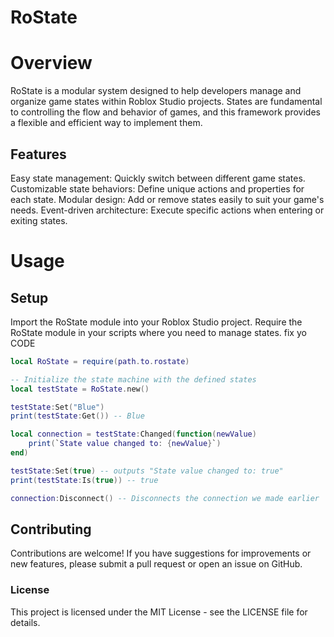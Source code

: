 # RoState

# Overview

RoState is a modular system designed to help developers manage and organize game states within Roblox Studio projects. States are fundamental to controlling the flow and behavior of games, and this framework provides a flexible and efficient way to implement them.

## Features

Easy state management: Quickly switch between different game states.
Customizable state behaviors: Define unique actions and properties for each state.
Modular design: Add or remove states easily to suit your game's needs.
Event-driven architecture: Execute specific actions when entering or exiting states.

# Usage

## Setup
Import the RoState module into your Roblox Studio project.
Require the RoState module in your scripts where you need to manage states.
fix yo CODE
```lua
local RoState = require(path.to.rostate)

-- Initialize the state machine with the defined states
local testState = RoState.new()

testState:Set("Blue")
print(testState:Get()) -- Blue

local connection = testState:Changed(function(newValue)
    print(`State value changed to: {newValue}`)
end)

testState:Set(true) -- outputs "State value changed to: true"
print(testState:Is(true)) -- true

connection:Disconnect() -- Disconnects the connection we made earlier
```
## Contributing


Contributions are welcome! If you have suggestions for improvements or new features, please submit a pull request or open an issue on GitHub.

### License

This project is licensed under the MIT License - see the LICENSE file for details.


